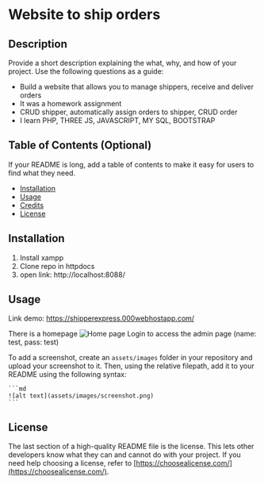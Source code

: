 # Website to ship orders

## Description

Provide a short description explaining the what, why, and how of your project. Use the following questions as a guide:

- Build a website that allows you to manage shippers, receive and deliver orders
- It was a homework assignment
- CRUD shipper, automatically assign orders to shipper, CRUD order
- I learn PHP, THREE JS, JAVASCRIPT, MY SQL, BOOTSTRAP

## Table of Contents (Optional)

If your README is long, add a table of contents to make it easy for users to find what they need.

- [Installation](#installation)
- [Usage](#usage)
- [Credits](#credits)
- [License](#license)

## Installation

1. Install xampp
2. Clone repo in httpdocs
3. open link: http://localhost:8088/

## Usage

Link demo: https://shipperexpress.000webhostapp.com/

There is a homepage
![Home page](assets/images/screenshot.png)
Login to access the admin page (name: test, pass: test)

To add a screenshot, create an `assets/images` folder in your repository and upload your screenshot to it. Then, using the relative filepath, add it to your README using the following syntax:

    ```md
    ![alt text](assets/images/screenshot.png)
    ```


## License

The last section of a high-quality README file is the license. This lets other developers know what they can and cannot do with your project. If you need help choosing a license, refer to [https://choosealicense.com/](https://choosealicense.com/).
